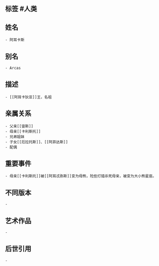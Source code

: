 ## 标签  #人类
## 姓名
	- 阿耳卡斯
## 别名
	- Arcas
## 描述
	- [[阿耳卡狄亚]]王，名祖
## 亲属关系
	- 父亲[[宙斯]]
	- 母亲[[卡利斯托]]
	- 兄弟姐妹
	- 子女[[厄拉托斯]]、[[阿菲达斯]]
	- 配偶
## 重要事件
	- 母亲[[卡利斯托]]被[[阿耳忒弥斯]]变为母熊，险些打猎杀死母亲，被变为大小熊星座。
## 不同版本
	-
## 艺术作品
	-
## 后世引用
	-
